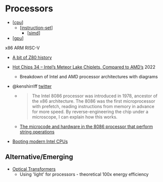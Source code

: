 Processors
==========

* [[cpu]]
    * [[instruction-set]]
        * [[simd]]
* [[gpu]]


x86
ARM
RISC-V


* [A bit of Z80 history](https://mitsi.com/2021/12/21/a-bit-of-z80-history/)

* [Hot Chips 34 – Intel’s Meteor Lake Chiplets, Compared to AMD’s](https://chipsandcheese.com/2022/09/10/hot-chips-34-intels-meteor-lake-chiplets-compared-to-amds/) 2022
    * Breakdown of Intel and AMD processor architectures with diagrams


* @kenshirriff [twitter](https://twitter.com/kenshirriff/status/1609974005519290369?t=Wg8lpzILXxAjOdmQcUn2ww&s=19)
    * > The Intel 8086 processor was introduced in 1978, ancestor of the x86 architecture. The 8086 was the first microprocessor with prefetch, reading instructions from memory in advance for more speed. By reverse-engineering the chip under a microscope, I can explain how this works.
    * [The microcode and hardware in the 8086 processor that perform string operations](https://www.righto.com/2023/04/8086-microcode-string-operations.html)


* [Booting modern Intel CPUs](https://mjg59.dreamwidth.org/66109.html)

Alternative/Emerging
--------------------

* [Optical Transformers](https://arxiv.org/abs/2302.10360)
    * Using 'light' for processors - theoretical 100x energy efficiency

[//begin]: # "Autogenerated link references for markdown compatibility"
[cpu]: cpu.md "CPU"
[instruction-set]: instruction-set.md "instruction set"
[simd]: simd.md "SIMD"
[gpu]: gpu.md "GPU"
[//end]: # "Autogenerated link references"